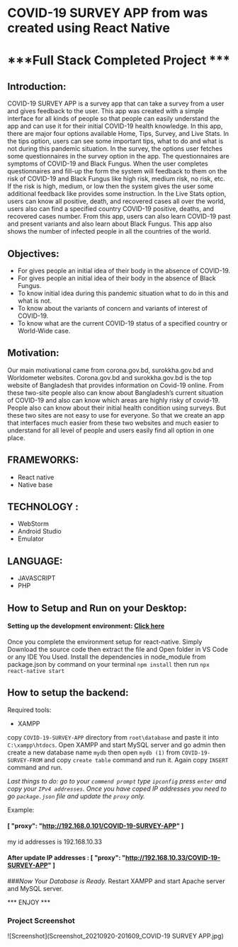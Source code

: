 # COVID-19 SURVEY APP from was created using React Native
# ***Full Stack Completed Project ***

## Introduction:
COVID-19 SURVEY APP is a survey app that can take a survey from a user and gives feedback to the user. This app was created with a simple interface for all kinds of people so that people can easily understand the app and can use it for their initial COVID-19 health knowledge. In this app, there are major four options available Home, Tips, Survey, and Live Stats. In the tips option, users can see some important tips, what to do and what is not during this pandemic situation. In the survey, the options user fetches some questionnaires in the survey option in the app. The questionnaires are symptoms of COVID-19 and Black Fungus. When the user completes questionnaires and fill-up the form the system will feedback to them on the risk of COVID-19 and Black Fungus like high risk, medium risk, no risk, etc. If the risk is high, medium, or low then the system gives the user some additional feedback like provides some instruction. In the Live Stats option, users can know all positive, death, and recovered cases all over the world, users also can find a specified country COVID-19 positive, deaths, and recovered cases number. From this app, users can also learn COVID-19 past and present variants and also learn about Black Fungus. This app also shows the number of infected people in all the countries of the world.
## Objectives:
* For gives people an initial idea of their body in the absence of COVID-19.
* For gives people an initial idea of their body in the absence of Black Fungus.
* To know initial idea during this pandemic situation what to do in this and what is not.
* To know about the variants of concern and variants of interest of COVID-19.
* To know what are the current COVID-19 status of a specified country or World-Wide case.

## Motivation:
Our main motivational came from corona.gov.bd, surokkha.gov.bd and Worldometer websites.
Corona.gov.bd and surokkha.gov.bd is the top website of Bangladesh that provides information on
Covid-19 online. From these two-site people also can know about Bangladesh’s current situation of
COVID-19 and also can know which areas are highly risky of covid-19. People also can know about
their initial health condition using surveys.
But these two sites are not easy to use for everyone. So that we create an app that interfaces much
easier from these two websites and much easier to understand for all level of people and users easily
find all option in one place.

## FRAMEWORKS:
* React native
* Native base

## TECHNOLOGY :
* WebStorm
* Android Studio
* Emulator

## LANGUAGE:
* JAVASCRIPT
* PHP
## How to Setup and Run on your Desktop:

#### Setting up the development environment: [Click here](https://reactnative.dev/docs/environment-setup)
Once you complete the environment setup for react-native.
Simply Download the source code then extract the file and Open folder in VS Code or any IDE You Used. Install the dependencies in  node_module from package.json by command on your terminal `npm install`
then run `npx react-native start`

## How to setup the backend:
Required tools:
* XAMPP

copy `COVID-19-SURVEY-APP` directory from `root\database` and paste it into `C:\xampp\htdocs`.
Open XAMPP and start MySQL server and go admin then create a new database name `mydb` then open `mydb (1)` from `COVID-19-SURVEY-FROM`
and copy `create table` command and run it. Again copy `INSERT` command and run.

*Last things to do: go to your `commend prompt` type `ipconfig` press `enter` and copy your `IPv4 addresses`. Once you have coped IP addresses you need to go `package.json` file and update the `proxy` only.*

Example: 
#### [ "proxy": "http://192.168.0.101/COVID-19-SURVEY-APP" ]
my id addresses is 192.168.10.33
#### After update IP addresses : [ "proxy": "http://192.168.10.33/COVID-19-SURVEY-APP" ]

###*Now Your Database is Ready.*
Restart XAMPP and start Apache server and MySQL server.

*** ENJOY ***
### Project Screenshot
![Screenshot](Screenshot_20210920-201609_COVID-19 SURVEY APP.jpg)

